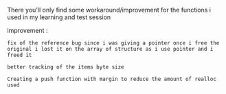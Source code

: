 There you'll only find some workaround/improvement for the functions i used in my learning and test session

improvement :

    fix of the reference bug since i was giving a pointer once i free the original i lost it on the array of structure as i use pointer and i freed it

    better tracking of the items byte size

    Creating a push function with margin to reduce the amount of realloc used
